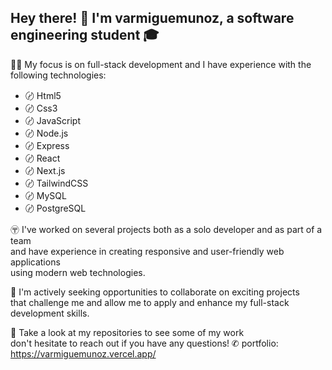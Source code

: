 ## Hey there! 👋 I'm varmiguemunoz, a software engineering student 🎓 

👨‍💻 My focus is on full-stack development and I have experience with the following technologies:

<ul> 
  <li>〄 Html5</li>
  <li>〄 Css3</li>
  <li>〄 JavaScript</li>
  <li>〄 Node.js</li>
  <li>〄 Express</li>
  <li>〄 React</li>
  <li>〄 Next.js</li>
  <li>〄 TailwindCSS</li>
  <li>〄 MySQL</li>
  <li>〄 PostgreSQL</li>
 </ul>   


<p> 
〶 I've worked on several projects both as a solo developer and as part of a team<br> 
and have experience in creating responsive and user-friendly web applications <br> 
using modern web technologies.

🚀 I'm actively seeking opportunities to collaborate on exciting projects <br> 
that challenge me and allow me to apply and enhance my full-stack development skills.

👀 Take a look at my repositories to see some of my work <br> 
don't hesitate to reach out if you have any questions! ✆ portfolio: https://varmiguemunoz.vercel.app/ 








